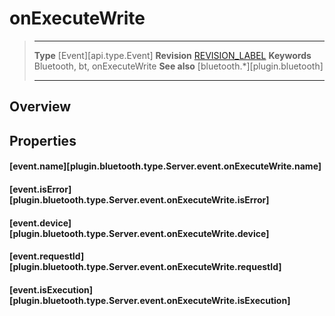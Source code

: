 # onExecuteWrite

> --------------------- ------------------------------------------------------------------------------------------
> __Type__              [Event][api.type.Event]
> __Revision__          [REVISION_LABEL](REVISION_URL)
> __Keywords__          Bluetooth, bt, onExecuteWrite
> __See also__          [bluetooth.*][plugin.bluetooth]
> --------------------- ------------------------------------------------------------------------------------------

## Overview

## Properties

#### [event.name][plugin.bluetooth.type.Server.event.onExecuteWrite.name]

#### [event.isError][plugin.bluetooth.type.Server.event.onExecuteWrite.isError]

#### [event.device][plugin.bluetooth.type.Server.event.onExecuteWrite.device]

#### [event.requestId][plugin.bluetooth.type.Server.event.onExecuteWrite.requestId]

#### [event.isExecution][plugin.bluetooth.type.Server.event.onExecuteWrite.isExecution]
